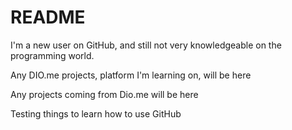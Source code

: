 # README



I'm a new user on GitHub, and still not very knowledgeable on the programming world.

Any DIO.me projects, platform I'm learning on, will be here 



Any projects coming from Dio.me will be here

Testing things to learn how to use GitHub

